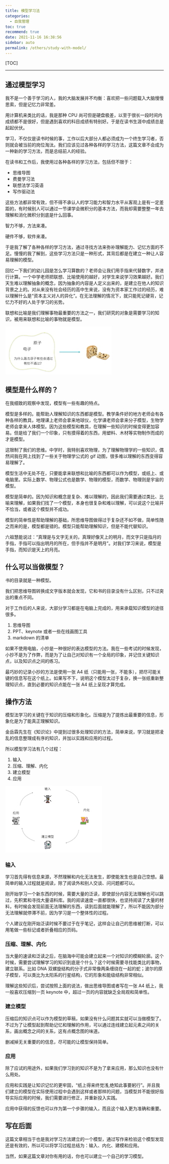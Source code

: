 ```yaml
---
title: 模型学习法
categories: 
  - 自我管理
toc: true
recommend: true
date: 2021-11-16 16:38:56
sidebar: auto
permalink: /others/study-with-model/
---
```




<!--
主题：模型学习法
看点：通过建立模型高效的学习
参考链接：学习方法 https://zhuanlan.zhihu.com/p/21884498
解决问题：怎么有效的学习
-->

[TOC]

-----------



## 通过模型学习

我不是一个善于学习的人，我的大脑发展并不均衡：喜欢把一些问题载入大脑慢慢思索，但是记忆力非常差。

用计算机来类比的话，我是那种 CPU 尚可但是硬盘极差，以至于很长一段时间内成绩都不是很好，但是遇到喜欢的科目成绩有特别好。于是在读书生涯中成绩总是起起伏伏。

学习，不仅仅是读书时候的事，工作以后大部分人都必须成为一个终生学习者，否则就会被当前的岗位淘汰。我们应该见过各种各样的学习方法，这篇文章不会成为一种新的学习方法，而是总结前人的经验。

在读书和工作后，我使用过各种各样的学习方法，包括但不限于：

- 思维导图
- 费曼学习法
- 联想法学习英语
- 写作驱动法

这些方法都非常有效，但不得不承认人的学习能力和智力水平从客观上是有一定差距的，有时候别人可以通过一节课学会微积分的基本方法，而我却需要整整一年去理解和消化微积分到底是什么回事。

智力不够，方法来凑。

硬件不够，软件来凑。

于是我了解了各种各样的学习方法，通过寻找方法来弥补理解能力、记忆方面的不足。慢慢的我了解到，这些学习方法只是一种形式，其背后都是在建立一种让人容易理解的模型。

回忆一下我们的幼儿园是怎么学习算数的？老师会让我们用手指来代替数字，并进行计算。一个中学老师把联想、比喻使用的越好，对学生来说学习效果越好。我们天生难以理解抽象的概念，因为抽象的内容是人定义出来的，是建立在他人的知识背景之上的。对从来没有社会经历的高中生来说，没有为资本家工作过的经历，难以理解什么是“资本主义对人的异化”。在无法理解的情况下，就只能死记硬背，记忆力不好的人处于学习的劣势。

联想和比喻是我们理解事物最重要的方法之一，我们研究的对象是需要学习的知识，被用来联想和比喻的事物就是模型。





<img src="./study-with-model/image-20200920161559602.png" alt="image-20200920161559602" style="zoom:33%;" />





## 模型是什么样的？

在我细致的观察中发现，模型有一些有趣的特点。

模型是多样的。能帮助人理解知识的东西都是模型。教学条件好的地方老师会有各种各样的教具，地理课上老师会拿来地球仪，化学课老师会拿来分子模型，生物学老师会拿来人体模型。因为这些模型和教具，在理解一些知识的时候变得更加容易。但是给了我们一个印象，只有摸得着的东西，用塑料、木材等实物制作而成的才是模型。

这限制了我们的思维。中学时，我特别喜欢物理，为了理解物理学的一些知识，偶然间我在网上找到了一些关于物理学公式的 gif 动图，很多难以理解的东西变得容易理解了。

模型生活中无处不在，只要能拿来联想和比喻的东西都可以作为模型，或纸上、或电脑里。实际上数学、物理公式也是数学、物理的模型，而数学、物理则是宇宙的模型。

模型是简单的。因为知识和概念是复杂、难以理解的，因此我们需要通过类比、比喻来理解，如果我们找了一个模型，本身也很复杂和难以理解，可以说这个比喻并不恰当，或者这个模型并不成功。

模型的简单性是帮助理解的基础，所思维导图做得过于复杂还不如不做，简单性随之而来的是，模型都是错的。模型只能帮助理解知识，但是不能代替知识。

六祖慧能说过：“真理是与文字无关的，真理好像天上的明月，而文字只是指月的手指，手指可以指出明月的所在，但手指并不是明月”。对我们学习来说，模型是手指，而知识是天上的月亮。



## 什么可以当做模型？

书的目录就是一种模型。

我们把思维导图转换成文字版本就会发现，它和书的目录没有什么区别，只不过突出的重点不同。

对于工作后的人来说，大部分学习都是在电脑上完成的，用来承载知识模型的途径很多。

1. 思维导图
2. PPT、keynote 或者一些在线画图工具
3. markdown 的清单

如果不使用电脑，小抄是一种很好的表达模型的方法。我在一些考试的时候发现，小抄不是为了作弊，而是为了让自己对知识有一个全局的印象，并记住关键知识点，以及知识点之间的练习。

最巧妙的记录小抄的方法是使用一张 A4 纸（只能用一张，不能多），把尽可能关键的信息写在这个纸上。如果写不下，说明这个模型太过于复杂，换一张纸重新整理知识点，直到必要的知识点能在一张 A4 纸上呈现才算完成。



## 操作方法

模型法学习的关键在于知识的压缩和形象化。压缩是为了提炼出最重要的信息，形象化是为了能真正理解知识。

金岳霖先生在《知识论》中提到过很多处理知识的方法，简单来说，学习就是把凌乱的信息整理成有序的知识，并加以实践和应用的过程。

所以模型学习法有几个过程：

1. 输入
2. 压缩、理解、内化
3. 建立模型
4. 应用

<img src="./study-with-model/image-20200920162240605.png" alt="image-20200920162240605" style="zoom:30%;" />

### 输入

学习首先得有信息来源，不然理解和内化无法发生，即使能发生也是自己空想。最简单的输入过程就是阅读，除了阅读外和别人交谈、问问题都可以。

刚开始学习一个新东西的时候，需要大量的泛读，即使部分内容无法理解也可以跳过，先积累和寻找大量语料库。我的阅读速度一直都很快，也坚持阅读了大量的材料，有时候会发现前面无法理解的东西，读到后面就能理解了，所以不能因为部分无法理解就停滞不前，因为学习是一个整体性的过程。

个人建议在刚开始泛读时候不要过于在乎笔记，这样会让自己的思维被打断，可以用笔做一些标记或者折叠相应的页码。

### 压缩、理解、内化

当大量的速读和泛读之后，在脑海中可能会建立起来一个对知识的模糊轮廓。这个时候，需要尝试理解学习的知识到底是个什么？这个时候需要寻找能类比的事物，建立联系。比如 DNA 双螺旋结构的分子式非常像两条缠绕在一起的蛇；波尔的原子模型，可以类比为太阳系的行星结构，它的形象和能级结构非常相似。

理解这些知识后，尝试按照上面的说法，做出思维导图或者写在一张 A4 纸上，我一般喜欢压缩到一页 keynote 中，超过一页的内容就缺乏全局观和简单性。

### 建立模型

压缩后的知识点可以作为模型的草稿，如果没有什么问题其实就可以当做模型了。不过为了让模型起到帮助记忆和理解的作用，可以通过连线建立起元素之间的关系，画出概念之间的关系，这有点概念图的味道。

删减掉无关重要的的信息，尽可能的让模型保持简单。

### 应用

除了应试的用途外，如果我们学习到的知识不是为了拿来应用，那么知识也没有什么用处。

应用和实践是让知识记忆的更牢固，“纸上得来终觉浅,绝知此事要躬行”。并且我们建立的模型在实际使用过程中会遇到这样或者那样的问题，当模型并不能很好指导实际应用的时候，我们需要进行修正，并重新投入实践。

应用中获得的反馈也可以作为第一个步骤的输入，而且这个输入更为准确和重要。

## 写在后面

这篇文章相当于也是我对学习方法建立的一个模型，通过写作来检验这个模型发现还是有效的，所以可以将学习过程总结为：输入、内化、建模和应用。

当然，如果这篇文章对你有用的话，你也可以建立一个自己的学习模型。

